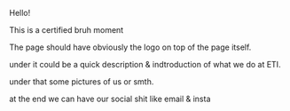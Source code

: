 Hello!

This is a certified bruh moment

The page should have obviously the logo on top of the page itself.

under it could be a quick description & indtroduction of what we do at ETI.

under that some pictures of us or smth.

at the end we can have our social shit like email & insta